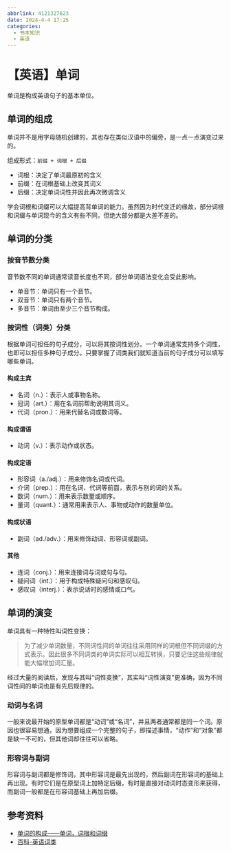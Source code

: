 ```yaml
---
abbrlink: 4121327623
date: 2024-4-4 17:25
categories:
  - 书本知识
  - 英语
---
```


# 【英语】单词

单词是构成英语句子的基本单位。

## 单词的组成

单词并不是用字母随机创建的，其也存在类似汉语中的偏旁，是一点一点演变过来的。

组成形式：`前缀 + 词根 + 后缀`

- 词根：决定了单词最原初的含义
- 前缀：在词根基础上改变其词义
- 后缀：决定单词词性并因此再次微调含义

学会词根和词缀可以大幅提高背单词的能力。虽然因为时代变迁的缘故，部分词根和词缀与单词现今的含义有些不同，但绝大部分都是大差不差的。

## 单词的分类

### 按音节数分类

音节数不同的单词通常读音长度也不同，部分单词语法变化会受此影响。

- 单音节：单词只有一个音节。
- 双音节：单词只有两个音节。
- 多音节：单词由至少三个音节构成。

### 按词性（词类）分类

根据单词可担任的句子成分，可以将其按词性划分。一个单词通常支持多个词性，也即可以担任多种句子成分。只要掌握了词类我们就知道当前的句子成分可以填写哪些单词。

#### 构成主宾

- 名词（n.）：表示人或事物名称。
- 冠词（art.）：用在名词前帮助说明其词义。
- 代词（pron.）：用来代替名词或数词等。

#### 构成谓语

- 动词（v.）：表示动作或状态。

#### 构成定语

- 形容词（a./adj.）：用来修饰名词或代词。
- 介词（prep.）：用在名词、代词等前面，表示与别的词的关系。
- 数词（num.）：用来表示数量或顺序。
- 量词（quant.）：通常用来表示人、事物或动作的数量单位。

#### 构成状语

- 副词（ad./adv.）：用来修饰动词、形容词或副词。

#### 其他

- 连词（conj.）：用来连接词与词或句与句。
- 疑问词（int.）：用于构成特殊疑问句和感叹句。
- 感叹词（interj.）：表示说话时的感情或口气。

## 单词的演变

单词具有一种特性叫词性变换：

> 为了减少单词数量，不同词性间的单词往往采用同样的词根但不同词缀的方式表示。因此很多不同词类的单词实际可以相互转换，只要记住这些规律就能大幅增加词汇量。

经过大量的阅读后，发现与其叫“词性变换”，其实叫“词性演变”更准确，因为不同词性间的单词也是有先后规律的。

### 动词与名词

一般来说最开始的原型单词都是“动词”或“名词”，并且两者通常都是同一个词。原因也很容易想通，因为想要组成一个完整的句子，即描述事情，“动作”和“对象”都是缺一不可的，但其他词却往往可以省略。

### 形容词与副词

形容词与副词都是修饰词，其中形容词是最先出现的，然后副词在形容词的基础上再出现。有时它们是在原型词上加特定后缀，有时是直接对动词时态变形来获得，而副词一般都是在形容词基础上再加后缀。

## 参考资料

- [单词的构成——单词，词根和词缀](https://zhuanlan.zhihu.com/p/98668292)
- [百科-英语词类](https://baike.baidu.com/item/%E8%AF%8D%E7%B1%BB/5310343#2)
